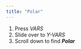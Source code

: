 ```yaml
---
title: "Polar"
---
```


1. Press *VARS*
2. Slide over to *Y-VARS*
3. Scroll down to find ***Polar***
